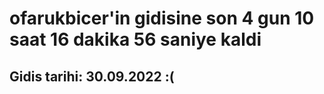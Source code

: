 # ofarukbicer'in gidisine son 4 gun 10 saat 16 dakika 56 saniye kaldi

## Gidis tarihi: 30.09.2022 :(